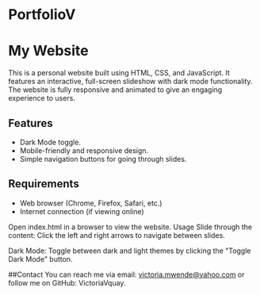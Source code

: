 # PortfolioV

# My Website

This is a personal website built using HTML, CSS, and JavaScript. It features an interactive, full-screen slideshow with dark mode functionality. 
The website is fully responsive and animated to give an engaging experience to users.

## Features
- Dark Mode toggle.
- Mobile-friendly and responsive design.
- Simple navigation buttons for going through slides.

## Requirements
- Web browser (Chrome, Firefox, Safari, etc.)
- Internet connection (if viewing online)

Open index.html in a browser to view the website.
Usage
Slide through the content: Click the left and right arrows to navigate between slides.

Dark Mode: Toggle between dark and light themes by clicking the "Toggle Dark Mode" button.

##Contact
You can reach me via email: victoria.mwende@yahoo.com or follow me on GitHub: VictoriaVquay.
